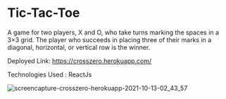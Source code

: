 # Tic-Tac-Toe

A game for two players, X and O, who take turns marking the spaces in a 3×3 grid. The player who succeeds in placing three of their marks in a diagonal, horizontal, or vertical row is the winner.

Deployed Link: https://crosszero.herokuapp.com/

Technologies Used : ReactJs

![screencapture-crosszero-herokuapp-2021-10-13-02_43_57](https://user-images.githubusercontent.com/61664827/137030036-7fde1afe-139d-4aca-a4ef-f874db6f5050.png)
